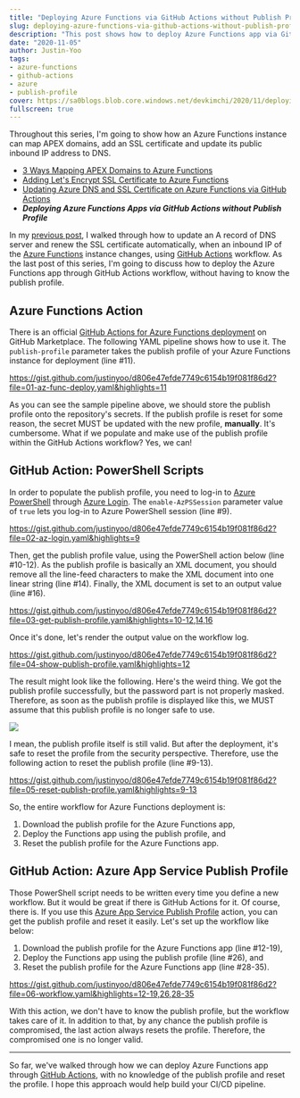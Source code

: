 ```yaml
---
title: "Deploying Azure Functions via GitHub Actions without Publish Profile"
slug: deploying-azure-functions-via-github-actions-without-publish-profile
description: "This post shows how to deploy Azure Functions app via GitHub Actions, without having to know the publish profile."
date: "2020-11-05"
author: Justin-Yoo
tags:
- azure-functions
- github-actions
- azure
- publish-profile
cover: https://sa0blogs.blob.core.windows.net/devkimchi/2020/11/deploying-azure-functions-via-github-actions-without-publish-profile-00.png
fullscreen: true
---
```


Throughout this series, I'm going to show how an Azure Functions instance can map APEX domains, add an SSL certificate and update its public inbound IP address to DNS.

* [3 Ways Mapping APEX Domains to Azure Functions][post 1]
* [Adding Let's Encrypt SSL Certificate to Azure Functions][post 2]
* [Updating Azure DNS and SSL Certificate on Azure Functions via GitHub Actions][post 3]
* ***Deploying Azure Functions Apps via GitHub Actions without Publish Profile***

In my [previous post][post 3], I walked through how to update an A record of DNS server and renew the SSL certificate automatically, when an inbound IP of the [Azure Functions][az func] instance changes, using [GitHub Actions][gh actions] workflow. As the last post of this series, I'm going to discuss how to deploy the Azure Functions app through GitHub Actions workflow, without having to know the publish profile.


## Azure Functions Action ##

There is an official [GitHub Actions for Azure Functions deployment][gh actions azfunc] on GitHub Marketplace. The following YAML pipeline shows how to use it. The `publish-profile` parameter takes the publish profile of your Azure Functions instance for deployment (line #11).

https://gist.github.com/justinyoo/d806e47efde7749c6154b19f081f86d2?file=01-az-func-deploy.yaml&highlights=11

As you can see the sample pipeline above, we should store the publish profile onto the repository's secrets. If the publish profile is reset for some reason, the secret MUST be updated with the new profile, **manually**. It's cumbersome. What if we populate and make use of the publish profile within the GitHub Actions workflow? Yes, we can!


## GitHub Action: PowerShell Scripts ##

In order to populate the publish profile, you need to log-in to [Azure PowerShell][az pwsh] through [Azure Login][gh actions az login]. The `enable-AzPSSession` parameter value of `true` lets you log-in to Azure PowerShell session (line #9).

https://gist.github.com/justinyoo/d806e47efde7749c6154b19f081f86d2?file=02-az-login.yaml&highlights=9

Then, get the publish profile value, using the PowerShell action below (line #10-12). As the publish profile is basically an XML document, you should remove all the line-feed characters to make the XML document into one linear string (line #14). Finally, the XML document is set to an output value (line #16).

https://gist.github.com/justinyoo/d806e47efde7749c6154b19f081f86d2?file=03-get-publish-profile.yaml&highlights=10-12,14,16

Once it's done, let's render the output value on the workflow log.

https://gist.github.com/justinyoo/d806e47efde7749c6154b19f081f86d2?file=04-show-publish-profile.yaml&highlights=12

The result might look like the following. Here's the weird thing. We got the publish profile successfully, but the password part is not properly masked. Therefore, as soon as the publish profile is displayed like this, we MUST assume that this publish profile is no longer safe to use.

![][image-01]

I mean, the publish profile itself is still valid. But after the deployment, it's safe to reset the profile from the security perspective. Therefore, use the following action to reset the publish profile (line #9-13).

https://gist.github.com/justinyoo/d806e47efde7749c6154b19f081f86d2?file=05-reset-publish-profile.yaml&highlights=9-13

So, the entire workflow for Azure Functions deployment is:

1. Download the publish profile for the Azure Functions app,
2. Deploy the Functions app using the publish profile, and
3. Reset the publish profile for the Azure Functions app.


## GitHub Action: Azure App Service Publish Profile ##

Those PowerShell script needs to be written every time you define a new workflow. But it would be great if there is GitHub Actions for it. Of course, there is. If you use this [Azure App Service Publish Profile][gh actions appsvc profile] action, you can get the publish profile and reset it easily. Let's set up the workflow like below:

1. Download the publish profile for the Azure Functions app (line #12-19),
2. Deploy the Functions app using the publish profile (line #26), and
3. Reset the publish profile for the Azure Functions app (line #28-35).

https://gist.github.com/justinyoo/d806e47efde7749c6154b19f081f86d2?file=06-workflow.yaml&highlights=12-19,26,28-35

With this action, we don't have to know the publish profile, but the workflow takes care of it. In addition to that, by any chance the publish profile is compromised, the last action always resets the profile. Therefore, the compromised one is no longer valid.

---

So far, we've walked through how we can deploy Azure Functions app through [GitHub Actions][gh actions], with no knowledge of the publish profile and reset the profile. I hope this approach would help build your CI/CD pipeline.


[image-01]: https://sa0blogs.blob.core.windows.net/devkimchi/2020/11/deploying-azure-functions-via-github-actions-without-publish-profile-01.png

[post 1]: /2020/10/07/3-ways-mapping-apex-domains-to-azure-functions/
[post 2]: /2020/10/14/lets-encrypt-ssl-certificate-on-azure-functions/
[post 3]: /2020/10/28/updating-azure-dns-and-ssl-certificate-on-azure-functions-via-github-actions/
[post 4]: /2020/11/05/deploying-azure-functions-via-github-actions-without-publish-profile/

[az func]: https://docs.microsoft.com/azure/azure-functions/functions-overview?WT.mc_id=devops-10695-juyoo

[az pwsh]: https://docs.microsoft.com/powershell/azure/new-azureps-module-az?WT.mc_id=devops-10695-juyoo

[gh actions]: https://docs.github.com/en/free-pro-team@latest/actions
[gh actions az login]: https://github.com/marketplace/actions/azure-login#configure-deployment-credentials
[gh actions azfunc]: https://github.com/marketplace/actions/azure-functions-action
[gh actions appsvc profile]: https://github.com/marketplace/actions/azure-app-service-publish-profile
